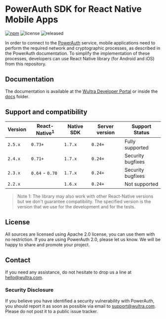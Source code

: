 # PowerAuth SDK for React Native Mobile Apps

[![npm](https://img.shields.io/npm/v/react-native-powerauth-mobile-sdk)](https://www.npmjs.com/package/react-native-powerauth-mobile-sdk) ![license](https://img.shields.io/github/license/wultra/react-native-powerauth-mobile-sdk) ![released](https://img.shields.io/github/release-date/wultra/react-native-powerauth-mobile-sdk)

In order to connect to the [PowerAuth](https://www.wultra.com/mobile-security-suite) service, mobile applications need to perform the required network and cryptographic processes, as described in the PowerAuth documentation. To simplify the implementation of these processes, developers can use React Native library (for Android and iOS) from this repository.

## Documentation

The documentation is available at the [Wultra Developer Portal](https://developers.wultra.com/components/react-native-powerauth-mobile-sdk/) or inside the [docs](docs) folder.

## Support and compatibility

| Version | React-Native<sup>1</sup> | Native SDK   | Server version | Support Status    |
|---------|-----------------|--------------|----------------|-------------------|
| `2.5.x` | `0.73+`         | `1.7.x`      | `0.24+`        | Fully supported   |
| `2.4.x` | `0.71+`         | `1.7.x`      | `0.24+`        | Security bugfixes |
| `2.3.x` | `0.64` - `0.70` | `1.7.x`      | `0.24+`        | Security bugfixes |
| `2.2.x` |                 | `1.6.x`      | `0.24+`        | Not supported     |

<!-- begin box info -->
> Note 1: The library may also work with other React-Native versions but we don't guarantee compatibility. The specified version is the version that we use for the development and for the tests.
<!-- end -->

## License

All sources are licensed using Apache 2.0 license, you can use them with no restriction. If you are using PowerAuth 2.0, please let us know. We will be happy to share and promote your project.

## Contact

If you need any assistance, do not hesitate to drop us a line at [hello@wultra.com](mailto:hello@wultra.com).

### Security Disclosure

If you believe you have identified a security vulnerability with PowerAuth, you should report it as soon as possible via email to [support@wultra.com](mailto:support@wultra.com). Please do not post it to a public issue tracker.
